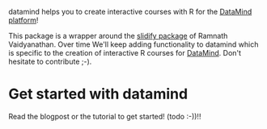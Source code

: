 datamind helps you to create interactive courses with R for the [DataMind platform](http://www.datamind.org)!

This package is a wrapper around the [slidify package](http://www.slidify.org) of  Ramnath Vaidyanathan. Over time We'll keep adding functionality to datamind which is specific to the creation of interactive R courses for [DataMind](http://www.datamind.org). Don't hesitate to contribute ;-). 

# Get started with datamind 
Read the blogpost or the tutorial to get started! (todo :-))!! 
